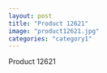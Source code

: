 ```yaml
---
layout: post
title: "Product 12621"
image: "product12621.jpg"
categories: "category1"
---
```

Product 12621
